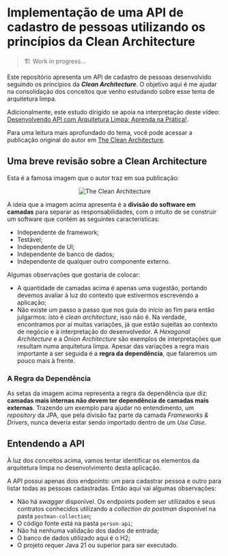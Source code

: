 # Implementação de uma API de cadastro de pessoas utilizando os princípios da Clean Architecture

> :building_construction: Work in progress...

Este repositório apresenta um API de cadastro de pessoas desenvolvido seguindo os princípios da ***Clean Architecture***. O objetivo aqui é me ajudar na consolidação dos conceitos que venho estudando sobre esse tema de arquitetura limpa.

Adicionalmente, este estudo dirigido se apoia na interpretação deste vídeo: [Desenvolvendo API com Arquitetura Limpa: Aprenda na Prática!](https://www.youtube.com/watch?v=MsskoOicoQo).

Para uma leitura mais aprofundado do tema, você pode acessar a publicação original do autor em [The Clean Architecture](https://blog.cleancoder.com/uncle-bob/2012/08/13/the-clean-architecture.html).

## Uma breve revisão sobre a Clean Architecture

Esta é a famosa imagem que o autor traz em sua publicação:
<div align="center">
  <img src="https://blog.cleancoder.com/uncle-bob/images/2012-08-13-the-clean-architecture/CleanArchitecture.jpg" alt="The Clean Architecture">
</div>

A ideia que a imagem acima apresenta é a **divisão do software em camadas** para separar as responsabilidades, com o intuito de se construir um software que contém as seguintes características:
- Independente de framework;
- Testável;
- Independente de UI;
- Independente de banco de dados;
- Independente de qualquer outro componente externo.

Algumas observações que gostaria de colocar:
- A quantidade de camadas acima é apenas uma sugestão, portando devemos avaliar à luz do contexto que estivermos escrevendo a aplicação;
- Não existe um passo a passo que nos guia do início ao fim para então julgarmos: isto é *clean architecture*, isso não é. Na verdade, encontramos por aí muitas variações, já que estão sujeitas ao contexto de negócio e à interpretação do desenvolvedor. A *Hexagonal Architecture* e a *Onion Architecture* são exemplos de interpretações que resultam numa arquitetura limpa. Apesar das variações a regra mais importante a ser seguida é a **regra da dependência**, que falaremos um pouco mais à frente.

### A Regra da Dependência

As setas da imagem acima representa a regra da dependência que diz: **camadas mais internas não devem ter dependência de camadas mais externas**. Trazendo um exemplo para ajudar no entendimento, um *repository* da JPA, que pela divisão faz parte da camada *Frameworks & Drivers*, nunca deveria estar sendo importado dentro de um *Use Case*.


## Entendendo a API

À luz dos conceitos acima, vamos tentar identificar os elementos da arquitetura limpa no desenvolvimento desta aplicação.

A API possui apenas dois endpoints: um para cadastrar pessoa e outro para listar todas as pessoas cadastradas. Então aqui vai algumas observações:
- Não há *swagger* disponível. Os endpoints podem ser utilizados e seus contratos conhecidos utilizando a *collection do postman* disponível na pasta `postman-collection`;
- O código fonte está na pasta `person-api`;
- Não há nenhuma validação dos dados de entrada;
- O banco de dados utilizado aqui é o H2;
- O projeto requer Java 21 ou superior para ser executado.
